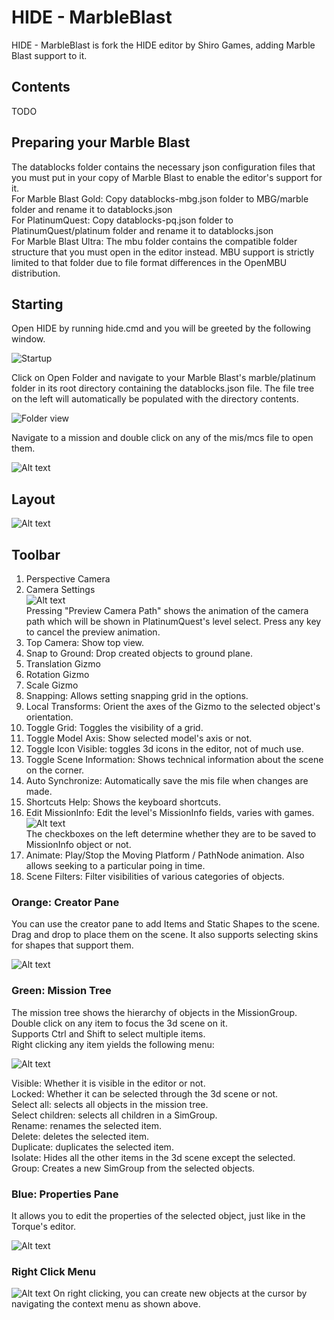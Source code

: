 # HIDE - MarbleBlast

HIDE - MarbleBlast is fork the HIDE editor by Shiro Games, adding Marble Blast support to it.

## Contents
TODO

## Preparing your Marble Blast
The datablocks folder contains the necessary json configuration files that you must put in your copy of Marble Blast to enable the editor's support for it.  
For Marble Blast Gold: Copy datablocks-mbg.json folder to MBG/marble folder and rename it to datablocks.json  
For PlatinumQuest: Copy datablocks-pq.json folder to PlatinumQuest/platinum folder and rename it to datablocks.json  
For Marble Blast Ultra: The mbu folder contains the compatible folder structure that you must open in the editor instead. MBU support is strictly limited to that folder due to file format differences in the OpenMBU distribution.

## Starting
Open HIDE by running hide.cmd and you will be greeted by the following window.

![Startup](image.png)

Click on Open Folder and navigate to your Marble Blast's marble/platinum folder in its root directory containing the datablocks.json file. The file tree on the left will automatically be populated with the directory contents.

![Folder view](image-1.png)

Navigate to a mission and double click on any of the mis/mcs file to open them.

![Alt text](image-2.png)

## Layout

![Alt text](image-3.png)

## Toolbar
1. Perspective Camera  
2. Camera Settings  
![Alt text](image-7.png)  
Pressing "Preview Camera Path" shows the animation of the camera path which will be shown in PlatinumQuest's level select. Press any key to cancel the preview animation.  
3. Top Camera: Show top view.  
4. Snap to Ground: Drop created objects to ground plane.  
5. Translation Gizmo  
6. Rotation Gizmo  
7. Scale Gizmo  
8. Snapping: Allows setting snapping grid in the options.  
9. Local Transforms: Orient the axes of the Gizmo to the selected object's orientation.  
10. Toggle Grid: Toggles the visibility of a grid.  
11. Toggle Model Axis: Show selected model's axis or not.  
12. Toggle Icon Visible: toggles 3d icons in the editor, not of much use.  
13. Toggle Scene Information: Shows technical information about the scene on the corner.  
14. Auto Synchronize: Automatically save the mis file when changes are made.  
15. Shortcuts Help: Shows the keyboard shortcuts.  
16. Edit MissionInfo:  Edit the level's MissionInfo fields, varies with games.  
![Alt text](image-8.png)  
The checkboxes on the left determine whether they are to be saved to MissionInfo object or not.
17. Animate: Play/Stop the Moving Platform / PathNode animation. Also allows seeking to a particular poing in time.
18. Scene Filters: Filter visibilities of various categories of objects.

### Orange: Creator Pane
You can use the creator pane to add Items and Static Shapes to the scene.  Drag and drop to place them on the scene.  It also supports selecting skins for shapes that support them.

![Alt text](image-4.png)

### Green: Mission Tree
The mission tree shows the hierarchy of objects in the MissionGroup.
Double click on any item to focus the 3d scene on it.  
Supports Ctrl and Shift to select multiple items.  
Right clicking any item yields the following menu:

![Alt text](image-5.png)

Visible: Whether it is visible in the editor or not.  
Locked: Whether it can be selected through the 3d scene or not.  
Select all: selects all objects in the mission tree.  
Select children: selects all children in a SimGroup.  
Rename: renames the selected item.  
Delete: deletes the selected item.  
Duplicate: duplicates the selected item.  
Isolate: Hides all the other items in the 3d scene except the selected.  
Group: Creates a new SimGroup from the selected objects.  

### Blue: Properties Pane
It allows you to edit the properties of the selected object, just like in the Torque's editor.

![Alt text](image-6.png)

### Right Click Menu
![Alt text](image-9.png)
On right clicking, you can create new objects at the cursor by navigating the context menu as shown above.